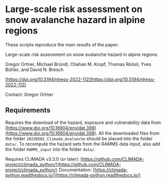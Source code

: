 # Large-scale risk assessment on snow avalanche hazard in alpine regions 

These scripts reproduce the main results of the paper:

Large-scale risk assessment on snow avalanche hazard in alpine regions

Gregor Ortner, Michael Bründl, Chahan M. Kropf, Thomas Röösli, Yves Bühler, and David N. Bresch 

[https://doi.org/10.5194/nhess-2022-112](https://doi.org/10.5194/nhess-2022-112)

Contact: Gregor Ortner

## Requirements

Requires the download of the hazard, exposure and vulnerability data from [https://www.doi.org/10.16904/envidat.398](https://www.doi.org/10.16904/envidat.398). All the downloaded files from the folder `20230502_Climada_Avalanche` should be placed into the   folder `data/`. To recompute the hazard sets from the RAMMS data input, also add the folder `RAMMS_input` into the folder `data/`.

Requires CLIMADA v3.3.0 (or later): [https://github.com/CLIMADA-project/climada_python/](https://github.com/CLIMADA-project/climada_python/)
Documentation: [https://climada-python.readthedocs.io/](https://climada-python.readthedocs.io/)
